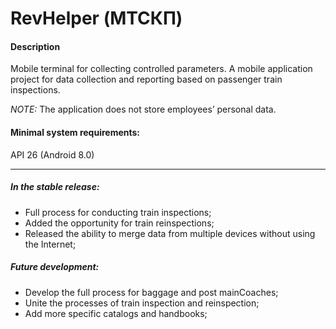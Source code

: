 # RevHelper (МТСКП)
#### Description
Mobile terminal for collecting controlled parameters.
A mobile application project for data collection and reporting based on passenger train inspections.

_NOTE:_ The application does not store employees’ personal data.

#### Minimal system requirements: 
API 26 (Android 8.0)
*********

##### In the stable release:
* Full process for conducting train inspections;
* Added the opportunity for train reinspections;
* Released the ability to merge data from multiple devices without using the Internet;
##### Future development:
* Develop the full process for baggage and post mainCoaches;
* Unite the processes of train inspection and reinspection;
* Add more specific catalogs and handbooks;


